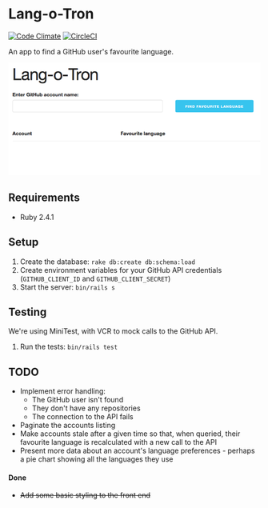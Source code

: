 # Lang-o-Tron

[![Code Climate](https://codeclimate.com/github/sstarr/langotron/badges/gpa.svg)](https://codeclimate.com/github/sstarr/langotron)
[![CircleCI](https://circleci.com/gh/sstarr/langotron.svg?style=svg)](https://circleci.com/gh/sstarr/langotron)

An app to find a GitHub user's favourite language.

![Screen recording](screen_recording.gif)

## Requirements

- Ruby 2.4.1

## Setup

1. Create the database: `rake db:create db:schema:load`
2. Create environment variables for your GitHub API credentials (`GITHUB_CLIENT_ID` and `GITHUB_CLIENT_SECRET`)
3. Start the server: `bin/rails s`

## Testing

We're using MiniTest, with VCR to mock calls to the GitHub API.

1. Run the tests: `bin/rails test`

## TODO

- Implement error handling:
  - The GitHub user isn't found
  - They don't have any repositories
  - The connection to the API fails
- Paginate the accounts listing
- Make accounts stale after a given time so that, when queried, their favourite language is recalculated with a new call to the API
- Present more data about an account's language preferences - perhaps a pie chart showing all the languages they use

#### Done

- ~~Add some basic styling to the front end~~
